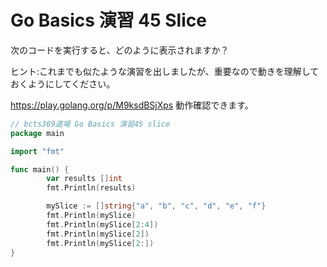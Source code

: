 # Go Basics 演習 45 Slice 

次のコードを実行すると、どのように表示されますか？

ヒント:これまでも似たような演習を出しましたが、重要なので動きを理解しておくようにしてください。 

https://play.golang.org/p/M9ksdBSjXps 動作確認できます。

```go
// bcts369道場 Go Basics 演習45 slice
package main

import "fmt"

func main() {
        var results []int
        fmt.Println(results)

        mySlice := []string{"a", "b", "c", "d", "e", "f"}
        fmt.Println(mySlice)
        fmt.Println(mySlice[2:4])
        fmt.Println(mySlice[2])
        fmt.Println(mySlice[2:])
}
```
